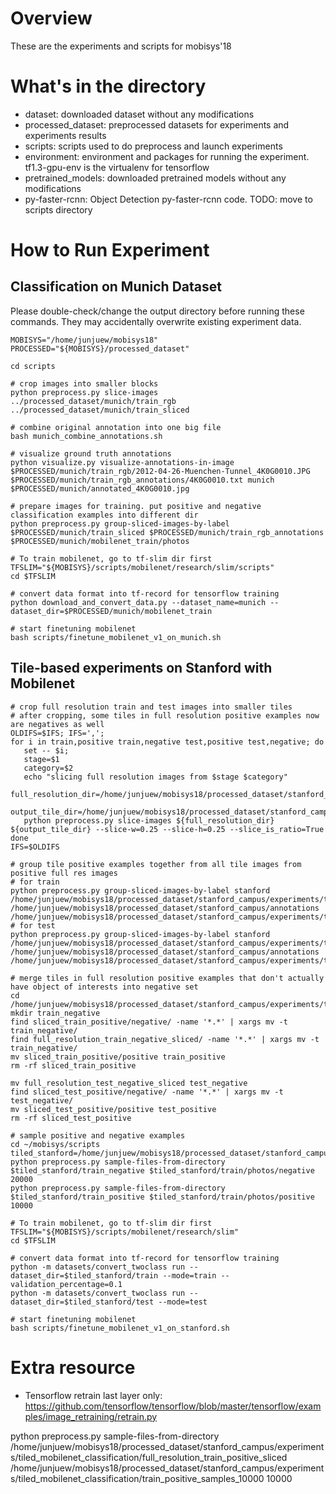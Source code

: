 # Overview

These are the experiments and scripts for mobisys'18

# What's in the directory
  * dataset: downloaded dataset without any modifications
  * processed_dataset: preprocessed datasets for experiments and experiments results
  * scripts: scripts used to do preprocess and launch experiments
  * environment: environment and packages for running the experiment. tf1.3-gpu-env is the virtualenv for tensorflow
  * pretrained_models: downloaded pretrained models without any modifications
  * py-faster-rcnn: Object Detection py-faster-rcnn code. TODO: move to scripts directory
  
# How to Run Experiment

## Classification on Munich Dataset
   Please double-check/change the output directory before running these commands. They may accidentally overwrite existing experiment data.
   ```
   MOBISYS="/home/junjuew/mobisys18"
   PROCESSED="${MOBISYS}/processed_dataset"

   cd scripts

   # crop images into smaller blocks
   python preprocess.py slice-images ../processed_dataset/munich/train_rgb ../processed_dataset/munich/train_sliced

   # combine original annotation into one big file
   bash munich_combine_annotations.sh

   # visualize ground truth annotations
   python visualize.py visualize-annotations-in-image $PROCESSED/munich/train_rgb/2012-04-26-Muenchen-Tunnel_4K0G0010.JPG $PROCESSED/munich/train_rgb_annotations/4K0G0010.txt munich $PROCESSED/munich/annotated_4K0G0010.jpg

   # prepare images for training. put positive and negative classification examples into different dir
   python preprocess.py group-sliced-images-by-label $PROCESSED/munich/train_sliced $PROCESSED/munich/train_rgb_annotations $PROCESSED/munich/mobilenet_train/photos

   # To train mobilenet, go to tf-slim dir first
   TFSLIM="${MOBISYS}/scripts/mobilenet/research/slim/scripts"
   cd $TFSLIM

   # convert data format into tf-record for tensorflow training
   python download_and_convert_data.py --dataset_name=munich --dataset_dir=$PROCESSED/munich/mobilenet_train

   # start finetuning mobilenet
   bash scripts/finetune_mobilenet_v1_on_munich.sh
   ```

## Tile-based experiments on Stanford with Mobilenet

   ```
   # crop full resolution train and test images into smaller tiles
   # after cropping, some tiles in full resolution positive examples now are negatives as well
   OLDIFS=$IFS; IFS=',';
   for i in train,positive train,negative test,positive test,negative; do   
      set -- $i;
      stage=$1
      category=$2
      echo "slicing full resolution images from $stage $category"
      full_resolution_dir=/home/junjuew/mobisys18/processed_dataset/stanford_campus/experiments/mobilenet_classification/${stage}/photos/${category}
      output_tile_dir=/home/junjuew/mobisys18/processed_dataset/stanford_campus/experiments/tiled_mobilenet_classification/full_resolution_${stage}_${category}_sliced
      python preprocess.py slice-images ${full_resolution_dir} ${output_tile_dir} --slice-w=0.25 --slice-h=0.25 --slice_is_ratio=True
   done
   IFS=$OLDIFS

   # group tile positive examples together from all tile images from positive full res images
   # for train
   python preprocess.py group-sliced-images-by-label stanford /home/junjuew/mobisys18/processed_dataset/stanford_campus/experiments/tiled_mobilenet_classification/full_resolution_train_positive_sliced /home/junjuew/mobisys18/processed_dataset/stanford_campus/annotations /home/junjuew/mobisys18/processed_dataset/stanford_campus/experiments/tiled_mobilenet_classification/sliced_train_positive
   # for test
   python preprocess.py group-sliced-images-by-label stanford /home/junjuew/mobisys18/processed_dataset/stanford_campus/experiments/tiled_mobilenet_classification/full_resolution_test_positive_sliced /home/junjuew/mobisys18/processed_dataset/stanford_campus/annotations /home/junjuew/mobisys18/processed_dataset/stanford_campus/experiments/tiled_mobilenet_classification/sliced_test_positive

   # merge tiles in full resolution positive examples that don't actually have object of interests into negative set
   cd /home/junjuew/mobisys18/processed_dataset/stanford_campus/experiments/tiled_mobilenet_classification/
   mkdir train_negative
   find sliced_train_positive/negative/ -name '*.*' | xargs mv -t train_negative/
   find full_resolution_train_negative_sliced/ -name '*.*' | xargs mv -t train_negative/
   mv sliced_train_positive/positive train_positive
   rm -rf sliced_train_positive

   mv full_resolution_test_negative_sliced test_negative
   find sliced_test_positive/negative/ -name '*.*' | xargs mv -t test_negative/
   mv sliced_test_positive/positive test_positive
   rm -rf sliced_test_positive

   # sample positive and negative examples
   cd ~/mobisys/scripts
   tiled_stanford=/home/junjuew/mobisys18/processed_dataset/stanford_campus/experiments/tiled_mobilenet_classification
   python preprocess.py sample-files-from-directory $tiled_stanford/train_negative $tiled_stanford/train/photos/negative 20000
   python preprocess.py sample-files-from-directory $tiled_stanford/train_positive $tiled_stanford/train/photos/positive 10000

   # To train mobilenet, go to tf-slim dir first
   TFSLIM="${MOBISYS}/scripts/mobilenet/research/slim"
   cd $TFSLIM

   # convert data format into tf-record for tensorflow training
   python -m datasets/convert_twoclass run --dataset_dir=$tiled_stanford/train --mode=train --validation_percentage=0.1
   python -m datasets/convert_twoclass run --dataset_dir=$tiled_stanford/test --mode=test

   # start finetuning mobilenet
   bash scripts/finetune_mobilenet_v1_on_stanford.sh
   ```


# Extra resource
  * Tensorflow retrain last layer only: https://github.com/tensorflow/tensorflow/blob/master/tensorflow/examples/image_retraining/retrain.py



python preprocess.py sample-files-from-directory /home/junjuew/mobisys18/processed_dataset/stanford_campus/experiments/tiled_mobilenet_classification/full_resolution_train_positive_sliced /home/junjuew/mobisys18/processed_dataset/stanford_campus/experiments/tiled_mobilenet_classification/train_positive_samples_10000 10000
